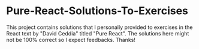# Pure-React-Solutions-To-Exercises
This project contains solutions that I personally provided to exercises in the React text by "David Ceddia" titled "Pure React". The solutions here might not be 100% correct so I expect feedbacks. Thanks!
